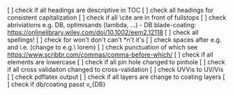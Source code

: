 
[ ] check if all headings are descriptive in TOC 
[ ] check all headings for consistent capitalization
[ ] check if all \cite are in front of fullstops
[ ] check abriviations e.g. DB, optimisands (lambda, ...)
    - DB blade-coating: https://onlinelibrary.wiley.com/doi/10.1002/eem2.12118
[ ] check all spellings!
[ ] check for won't don't can't \*n't it's 
[ ] check spaces after e.g. and i.e.  (change to e.g.\ lorem)
[ ] check punctuation of which see https://www.scribbr.com/commas/comma-before-which/
[ ] check if all elements are lowercase
[ ] check if all pin hole changed to pinhole
[ ] check if all cross validaiton changed to cross-validation
[ ] check UVVis to UV/Vis
[ ] check pdflatex output
[ ] check if all layers are change to coating layers
[ ] check if db/coating passt v_{DB}

